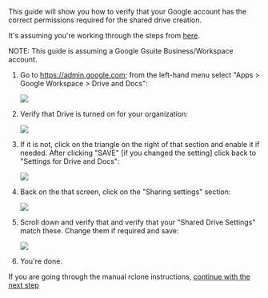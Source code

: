 This guide will show you how to verify that your Google account has the correct permissions required for the shared drive creation.

It's assuming you're working through the steps from [here](rclone-manual.md).

NOTE: This guide is assuming a Google Gsuite Business/Workspace account.

1. Go to https://admin.google.com; from the left-hand menu select "Apps > Google Workspace > Drive and Docs":

    ![](../images/google-shared-drive-settings/01-DND-menu.png)

2. Verify that Drive is turned on for your organization:

    ![](../images/google-shared-drive-settings/02-DND-main.png)

3. If it is not, click on the triangle on the right of that section and enable it if needed.  After clicking "SAVE" [if you changed the setting] click back to "Settings for Drive and Docs":

    ![](../images/google-shared-drive-settings/03-DND-status.png)

4. Back on the that screen, click on the "Sharing settings" section:

    ![](../images/google-shared-drive-settings/04-DND-sharing.png)

5. Scroll down and verify that and verify that your "Shared Drive Settings" match these.  Change them if required and save:

    ![](../images/google-shared-drive-settings/05-DND-sharing-settings.png)

6. You're done.

If you are going through the manual rclone instructions, [continue with the next step](../rclone-manual#new-rclone-setup)
